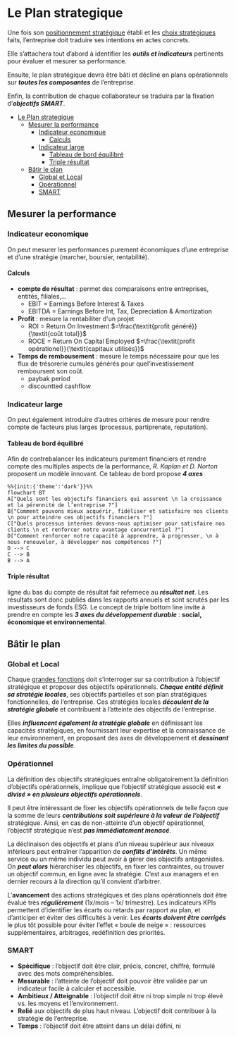 # Le Plan strategique

Une fois son [positionnement stratégique](diagnostique.md) établi et les [choix stratégiques](choix.md) faits, l’entreprise doit traduire ses intentions en actes concrets.

Elle s’attachera tout d’abord à identifier les ***outils et indicateurs*** pertinents pour évaluer et
mesurer sa performance.

Ensuite, le plan stratégique devra être bâti et décliné en plans opérationnels sur ***toutes les composantes*** de l’entreprise.

Enfin, la contribution de chaque collaborateur se traduira par la fixation d’***objectifs SMART***.

- [Le Plan strategique](#le-plan-strategique)
  - [Mesurer la performance](#mesurer-la-performance)
    - [Indicateur economique](#indicateur-economique)
      - [Calculs](#calculs)
    - [Indicateur large](#indicateur-large)
      - [Tableau de bord équilibré](#tableau-de-bord-équilibré)
      - [Triple résultat](#triple-résultat)
  - [Bâtir le plan](#bâtir-le-plan)
    - [Global et Local](#global-et-local)
    - [Opérationnel](#opérationnel)
    - [SMART](#smart)


## Mesurer la performance

### Indicateur economique

On peut mesurer les performances purement économiques d’une entreprise et d’une stratégie (marcher, boursier, rentabilité).

#### Calculs
- **compte de résultat** : permet des comparaisons entre entreprises, entités, filiales,...
  - EBIT = Earnings Before Interest & Taxes
  - EBITDA = Earnings Before Int, Tax, Depreciation & Amortization
- **Profit** : mesure la rentabiliter d'un projet
  - ROI = Return On Investment $=\frac{\textit{profit généré}}{\textit{coût total}}$
  - ROCE = Return On Capital Employed $=\frac{\textit{profit opérationel}}{\textit{capitaux utilisés}}$
- **Temps de rembousement** : mesure le temps nécessaire pour que les flux de trésorerie cumulés générés pour quel’investissement remboursent son coût.
  - paybak period
  - discountted cashflow

### Indicateur large

On peut également introduire d’autres critères de mesure pour rendre compte de facteurs plus larges (processus, partiprenate, reputation).

#### Tableau de bord équilibré

Afin de contrebalancer les indicateurs purement financiers et rendre compte des multiples aspects de la performance, *R. Kaplan et D. Norton* proposent un modèle innovant.
Ce tableau de bord propose ***4 axes***

```mermaid
%%{init:{'theme':'dark'}}%%
flowchart BT
A["Quels sont les objectifs financiers qui assurent \n la croissance et la pérennité de l’entreprise ?"]
B["Comment pouvons mieux acquérir, fidéliser et satisfaire nos clients \n pour atteindre ces objectifs financiers ?"]
C["Quels processus internes devons-nous optimiser pour satisfaire nos clients \n et renforcer notre avantage concurrentiel ?"]
D["Comment renforcer notre capacité à apprendre, à progresser, \n à nous renouveler, à développer nos compétences ?"]
D --> C
C --> B
B --> A
```

#### Triple résultat

ligne du bas du compte de résultat fait refernece au ***résultat net***.
Les résultats sont donc publiés dans les rapports annuels et sont scrutés par les investisseurs de fonds ESG.
Le concept de triple bottom line invite à prendre en compte les ***3 axes du développement durable*** : **social, économique et environnemental**.

## Bâtir le plan

### Global et Local

Chaque [grandes fonctions](diagnostique.md#chaine-de-valeur) doit s’interroger sur sa contribution à l’objectif stratégique et proposer des objectifs opérationnels.
***Chaque entité définit sa stratégie locales***, ses objectifs partielles et son plan stratégiques fonctionnelles, de l’entreprise.
Ces stratégies locales ***découlent de la stratégie globale*** et contribuent à l’atteinte des objectifs de l’entreprise.

Elles ***influencent également la stratégie globale*** en définissant les capacités stratégiques, en fournissant leur expertise et la connaissance de leur environnement, en proposant des axes de développement et ***dessinant les limites du possible***.

### Opérationnel

La définition des objectifs stratégiques entraîne obligatoirement la définition d’objectifs opérationnels, implique que l’objectif stratégique associé est ***« divisé » en plusieurs objectifs opérationnels***.

Il peut être intéressant de fixer les objectifs opérationnels de telle façon que la somme de leurs ***contributions soit supérieure à la valeur de l’objectif*** stratégique.
Ainsi, en cas de non-atteinte d’un objectif opérationnel, l’objectif stratégique n’est ***pas immédiatement menacé***.

La déclinaison des objectifs et plans d’un niveau supérieur aux niveaux inférieurs peut entraîner l’apparition de ***conflits d’intérêts***.
Un même service ou un même individu peut avoir à gérer des objectifs antagonistes.
On ***peut alors*** hiérarchiser les objectifs, en fixer les contraintes, ou trouver un objectif commun, en ligne avec la stratégie.
C’est aux managers et en dernier recours à la direction qu’il convient d’arbitrer.

L’**avancement** des actions stratégiques et des plans opérationnels doit être évalué très ***régulièrement*** (1x/mois – 1x/ trimestre).
Les indicateurs KPIs permettent d’identifier les écarts ou retards par rapport au plan, et d’anticiper et éviter des difficultés à venir.
Les ***écarts doivent être corrigés*** le plus tôt possible pour éviter l’effet « boule de neige » : ressources supplémentaires, arbitrages, redéfinition des priorités.

### SMART

- **Spécifique** : l’objectif doit être clair, précis, concret, chiffré, formulé avec des mots compréhensibles.
- **Mesurable** : l’atteinte de l’objectif doit pouvoir être validée par un indicateur facile à calculer et accessible.
- **Ambitieux / Atteignable** : l’objectif doit être ni trop simple ni trop élevé vs. les moyens et l’environnement.
- **Relié** aux objectifs de plus haut niveau. L’objectif doit contribuer à la stratégie de l’entreprise.
- **Temps** : l’objectif doit être atteint dans un délai défini, ni


<!--
fond propres : batiment,
obsolution : evolution maintenace
2 petit en cas de panne
former pour objectif com pour toucher plus pour augmenter benef
effort marketing agment vente prod plus marge
antagoniste, contradictoire reformuler ou verifier
pas trop ni trop peux pour donné envie car elle peut arriver trop top ou pas du tout
smart max 1an

## Evaluer

outil aide désition enrichier les desition
pertinace croiser les option strategique avec le swot
acc risk : quelle retenu de l'investisment
classic "rasionel en tout etat de cause"
limité : pas tout conetre et jamais rationnel
donc plusieur limité bier congnitive et diluer les prise de désition
delibérér "decider d'en haut"
emergent : utile ou nécésaire

<!-- peut-etre à deplace
### Prévition

- Définir le périmètre [scope] du scénario : quel thème ? quelle durée ?
- Identifier les variables pivots [key drivers] du changement avec leur dépendance, force et incertitude
- Identifier les impacts de chaque scénario et intégrer à la stratégie.
- Développer un récit cohérent à partir d’hypothèses contradictoires en phase avec les mega-tendances [megatrends], identifier les points d’inflexion et leur probabiliter sur le longt terme.
- Confronter régulièrement les scénarios aux développements réels.
-->
